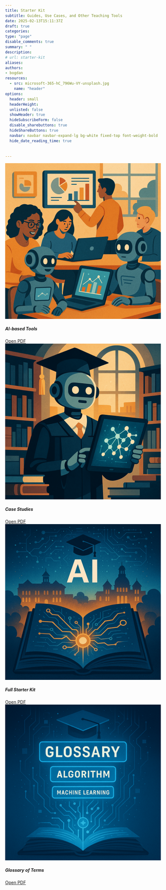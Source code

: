 ```yaml
---
title: Starter Kit
subtitle: Guides, Use Cases, and Other Teaching Tools
date: 2025-02-13T15:11:37Z
draft: true
categories: 
type: "page"
disable_comments: true
summary: " "
description:
# url: starter-kit
aliases:
authors:
- bogdan
resources:
  - src: microsoft-365-hC_796Wu-VY-unsplash.jpg
    name: "header"
options:
  header: small
  headerHeight:
  unlisted: false
  showHeader: true
  hideSubscribeForm: false
  disable_sharebuttons: true
  hideShareButtons: true
  navbar: navbar navbar-expand-lg bg-white fixed-top font-weight-bold
  hide_date_reading_time: true


---
```




<div class="container">
  <div class="row row-cols-1 row-cols-sm-2 row-cols-md-4 g-4">
    <!-- AI-based Tools -->
    <div class="col">
      <div class="card h-100">
        <img src="images/ai-tools.png" class="card-img-top" alt="AI-based Tools">
        <div class="card-body">
          <h5 class="card-title">AI-based Tools</h5>
          <a target="_blank" href="/resources/starter-kit/AI-HED Starter Kit_ AI-based Tools.pdf" class="btn btn-primary">Open PDF</a>
        </div>
      </div>
    </div>
    <!-- Case Studies -->
    <div class="col">
      <div class="card h-100">
        <img src="images/case-studies.png" class="card-img-top" alt="Case Studies">
        <div class="card-body">
          <h5 class="card-title">Case Studies</h5>
          <a target="_blank" href="/resources/starter-kit/AI-HED Starter Kit_ Case Studies.pdf" class="btn btn-primary">Open PDF</a>
        </div>
      </div>
    </div>
    <!-- Full Starter Kit -->
    <div class="col">
      <div class="card h-100">
        <img src="images/ai-starter-kit.png" class="card-img-top" alt="Full Starter Kit">
        <div class="card-body">
          <h5 class="card-title">Full Starter Kit</h5>
          <a target="_blank" href="/resources/starter-kit/AI-HED Starter Kit_ Full.pdf" class="btn btn-primary">Open PDF</a>
        </div>
      </div>
    </div>
    <!-- Glossary of Terms -->
    <div class="col">
      <div class="card h-100">
        <img src="images/glossary-ai-algorithm-machine-learning.png" class="card-img-top" alt="Glossary of Terms">
        <div class="card-body">
          <h5 class="card-title">Glossary of Terms</h5>
          <a target="_blank" href="/resources/starter-kit/AI-HED Starter Kit_ Glossary of Terms.pdf" class="btn btn-primary">Open PDF</a>
        </div>
      </div>
    </div>
  </div>
</div>